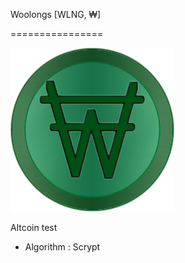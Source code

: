 Woolongs [WLNG, ₩]

================

![Woolong logo test](/share/pixmaps/bitcoin256.png)



Altcoin test

- Algorithm : Scrypt
